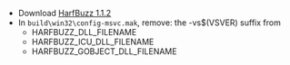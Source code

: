  * Download [HarfBuzz 1.1.2](https://github.com/wingtk/harfbuzz/releases/download/1.1.2.msvc/harfbuzz-1.1.2.tar.bz2)
 * In `build\win32\config-msvc.mak`, remove: the -vs$(VSVER) suffix from 
    * HARFBUZZ_DLL_FILENAME
    * HARFBUZZ_ICU_DLL_FILENAME
    * HARFBUZZ_GOBJECT_DLL_FILENAME